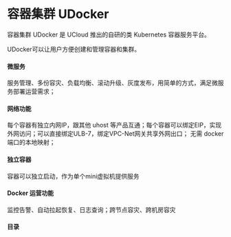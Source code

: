 <meta http-equiv='content-type' content='text/html;charset=utf-8'>


# 容器集群 UDocker



容器集群 UDocker 是 UCloud 推出的自研的类 Kubernetes 容器服务平台。

UDocker可以让用户方便创建和管理容器和集群。

#### 微服务

服务管理、多份容灾、负载均衡、滚动升级、灰度发布，用简单的方式，满足微服务部署运营需求；

#### 网络功能

每个容器有独立内网IP，跟其他 uhost
等产品互通；每个容器可以绑定EIP，实现外网访问；可以直接绑定ULB-7，绑定VPC-Net网关共享外网出口；
无需 docker 端口的本地映射；

#### 独立容器

容器可以独立启动，作为单个mini虚拟机提供服务

#### Docker 运营功能

监控告警、自动拉起恢复、日志查询；跨节点容灾、跨机房容灾

#### 目录


